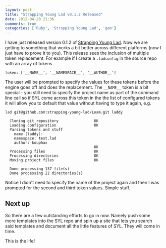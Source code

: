 ```yaml
---
layout: post
title: "Strapping Young Lad v0.1.2 Released"
date: 2012-04-20 21:36
comments: true
categories: ['Ruby', 'Strapping Young Lad', 'gem']
---
```


I have just released version 0.1.2 of [Strapping Young Lad](https://github.com/kouphax/strapping-young-lad).  Now we are getting to something that works a bit better across different platforms (now I just have to prove it to you).  This release sees the inclusion of multiple token replacement.  For example if I create a `.ladconfig` in the source repo with an array of tokens
    
    token: ['__NAME__', '__NAMESPACE__', '__AUTHOR__']

The user will be prompted to specify the values for these tokens before the engine goes off and does the replacement.  The `__NAME__` token is a bit special - you still need to specify the project name as part of the command line call so if SYL come across this token in the the list of configured tokens it will allow you to default that value without having to type it again, e.g.

    lad git@github.com:strapping-young-lad/Loam.git laddy

      Cloning git repository                OK
      Loading configuration                 OK
      Parsing tokens and stuff              
        name (laddy): 
        namespace: test.lad
        author: kouphax
                                            OK
      Processing files                      OK
      Processing directories                OK
      Moving project files                  OK

      Done processing 137 file(s)
      Done processing 22 directories(s)

Notice I didn't need to specify the name of the project again and then I was prompted for the second and third token values.  Simple stuff.  

## Next up

So there are a few outstanding efforts to go in now.  Namely push some more templates into the SYL repo and spin up a site that lets you search said templates and document all the little features of SYL.  They will come in time.

This is the life!
